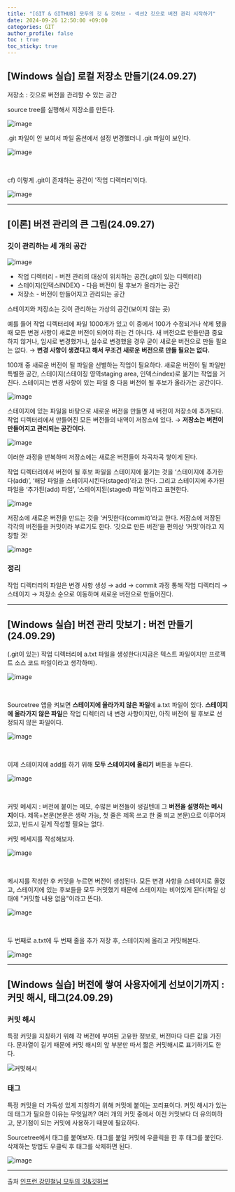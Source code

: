 ```yaml
---
title: "[GIT & GITHUB] 모두의 깃 & 깃허브 - 섹션2 깃으로 버전 관리 시작하기"
date: 2024-09-26 12:50:00 +09:00 
categories: GIT
author_profile: false
toc : true
toc_sticky: true
---
```


## [Windows 실습] 로컬 저장소 만들기(24.09.27)
저장소 : 깃으로 버전을 관리할 수 있는 공간

source tree를 실행해서 저장소를 만든다.

![image](https://github.com/user-attachments/assets/08c08819-74d0-4f7e-8efb-6c9f8fd717b6)

.git 파일이 안 보여서 파일 옵션에서 설정 변경했더니 .git 파일이 보인다.

![image](https://github.com/user-attachments/assets/8c245dc3-e3cd-426d-ba60-b3b557b56a04)

&nbsp;

cf) 이렇게 .git이 존재하는 공간이 '작업 디렉터리'이다.

![image](https://github.com/user-attachments/assets/7a04a4c3-9836-49d2-bba2-d53b7615bfe5)

---

## [이론] 버전 관리의 큰 그림(24.09.27)

### 깃이 관리하는 세 개의 공간 

![image](https://github.com/user-attachments/assets/71d6ad1d-42a4-46e8-81cb-a1a159fdf20e)

- 작업 디렉터리 - 버전 관리의 대상이 위치하는 공간(.git이 있는 디렉터리)
- 스테이지(인덱스INDEX) - 다음 버전이 될 후보가 올라가는 공간
- 저장소 - 버전이 만들어지고 관리되는 공간

스테이지와 저장소는 깃이 관리하는 가상의 공간(보이지 않는 곳)

예를 들어 작업 디렉터리에 파일 1000개가 있고 이 중에서 100가 수정되거나 삭제 됐을 때 모든 변경 사항이 새로운 버전이 되어야 하는 건 아니다. 새 버전으로 만들만큼 중요하지 않거나, 임시로 변경했거나, 실수로 변경했을 경우 굳이 새로운 버전으로 만들 필요는 없다. → **변경 사항이 생겼다고 해서 무조건 새로운 버전으로 만들 필요는 없다.**

100개 중 새로운 버전이 될 파일을 선별하는 작업이 필요하다. 새로운 버전이 될 파일만 특별한 공간, 스테이지(스테이징 영역staging area, 인덱스index)로 옮기는 작업을 거친다. 스테이지는 변경 사항이 있는 파일 중 다음 버전이 될 후보가 올라가는 공간이다. 

![image](https://github.com/user-attachments/assets/87ed8549-1f4c-4d16-9958-f38a6ebf5aee)

스테이지에 있는 파일을 바탕으로 새로운 버전을 만들면 새 버전이 저장소에 추가된다. 작업 디렉터리에서 만들어진 모든 버전들의 내역이 저장소에 있다. → **저장소는 버전이 만들어지고 관리되는 공간이다.**

![image](https://github.com/user-attachments/assets/70dcffcd-88eb-4e46-b759-96dfb6a997ad)

이러한 과정을 반복하며 저장소에는 새로운 버전들이 차곡차곡 쌓이게 된다. 

작업 디렉터리에서 버전이 될 후보 파일을 스테이지에 옮기는 것을 ‘스테이지에 추가한다(add)’, ‘해당 파일을 스테이지시킨다(staged)’라고 한다. 그리고 스테이지에 추가된 파일을 ‘추가된(add) 파일’, ‘스테이지된(staged) 파일’이라고 표현한다.  

![image](https://github.com/user-attachments/assets/1dcb8ef0-b10e-419c-ab27-23bfcc432a82)


저장소에 새로운 버전을 만드는 것을 ‘커밋한다(commit)’라고 한다. 저장소에 저장된 각각의 버전들을 커밋이라 부르기도 한다. ‘깃으로 만든 버전’을 편의상 ‘커밋’이라고 지칭할 것!

![image](https://github.com/user-attachments/assets/55215a5e-6de4-41e0-85cb-8ccb962f0335)

### 정리 
작업 디렉터리의 파일은 변경 사항 생성 → add → commit 과정 통해 작업 디렉터리 → 스테이지 → 저장소 순으로 이동하며 새로운 버전으로 만들어진다.

---

## [Windows 실습] 버전 관리 맛보기 : 버전 만들기(24.09.29)

(.git이 있는) 작업 디렉터리에 a.txt 파일을 생성한다(지금은 텍스트 파일이지만 프로젝트 소스 코드 파일이라고 생각하며).

![image](https://github.com/user-attachments/assets/81e573a8-f7fc-4f90-a097-1028d1f328b9)

&nbsp;

Sourcetree 앱을 켜보면 **스테이지에 올라가지 않은 파일**에 a.txt 파일이 있다. **스테이지에 올라가지 않은 파일**은 작업 디렉터리 내 변경 사항이지만, 아직 버전이 될 후보로 선정되지 않은 파일이다. 

![image](https://github.com/user-attachments/assets/233920f9-7656-4155-b22a-15e774a0848d)

&nbsp;

이제 스테이지에 add를 하기 위해 **모두 스테이지에 올리기** 버튼을 누른다.

![image](https://github.com/user-attachments/assets/a5b6ba68-29b7-4143-ada8-b3a71441092d)

&nbsp;

커밋 메세지 : 버전에 붙이는 메모, 수많은 버전들이 생길텐데 그 **버전을 설명하는 메시지**이다. 제목+본문(본문은 생략 가능, 첫 줄은 제목 쓰고 한 줄 띄고 본문)으로 이루어져 있고, 반드시 길게 작성할 필요는 없다.  

커밋 메세지를 작성해보자.

![image](https://github.com/user-attachments/assets/ec3d604a-45f8-47c9-b68c-9f0faa8e315c)

&nbsp;

메시지를 작성한 후 커밋을 누르면 버전이 생성된다. 모든 변경 사항을 스테이지로 올렸고, 스테이지에 있는 후보들을 모두 커밋했기 때문에 스테이지는 비어있게 된다(파일 상태에 "커밋할 내용 없음"이라고 뜬다). 

![image](https://github.com/user-attachments/assets/363a2ea7-0f6e-4359-8365-1fe00ae2d0fc)

&nbsp;

두 번째로 a.txt에 두 번째 줄을 추가 저장 후, 스테이지에 올리고 커밋해본다.

![image](https://github.com/user-attachments/assets/b10f4a67-6089-4d74-a821-4e9029295b08)

---

## [Windows 실습] 버전에 쌓여 사용자에게 선보이기까지 : 커밋 해시, 태그(24.09.29)

### 커밋 해시
특정 커밋을 지칭하기 위해 각 버전에 부여된 고유한 정보로, 버전마다 다른 값을 가진다. 문자열이 길기 때문에 커밋 해시의 앞 부분만 따서 짧은 커밋해시로 표기하기도 한다. 

![커밋해시](https://github.com/user-attachments/assets/5576972f-d45d-42bf-84a7-54256dd44e69)

### 태그
특정 커밋을 더 가독성 있게 지칭하기 위해 커밋에 붙이는 꼬리표이다. 커밋 해시가 있는데 태그가 필요한 이유는 무엇일까? 여러 개의 커밋 중에서 이전 커밋보다 더 유의미하고, 분기점이 되는 커밋에 사용하기 때문에 필요하다. 

Sourcetree에서 태그를 붙여보자. 태그를 붙일 커밋에 우클릭을 한 후 태그를 붙인다. 삭제하는 방법도 우클릭 후 태그를 삭제하면 된다.

![image](https://github.com/user-attachments/assets/604b4029-9168-40be-b9fa-b859e87fdfff)

---

출처 [인프런 강민철님 모두의 깃&깃허브](https://www.inflearn.com/course/%EB%AA%A8%EB%91%90%EC%9D%98-%EA%B9%83-%EA%B9%83%ED%97%88%EB%B8%8C)